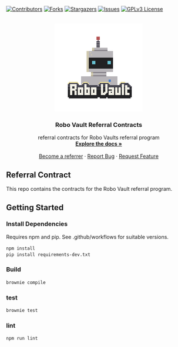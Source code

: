 <a name="readme-top"></a>

<!-- PROJECT SHIELDS -->
[![Contributors][contributors-shield]][contributors-url]
[![Forks][forks-shield]][forks-url]
[![Stargazers][stars-shield]][stars-url]
[![Issues][issues-shield]][issues-url]
[![GPLv3 License][license-shield]][license-url]


<!-- PROJECT LOGO -->
<br />
<div align="center">
  <a href="https://github.com/RoboVault/referrals">
    <img src="images/robo-vault-logo.png" alt="Logo" width="240" height="240">
  </a>

  <h3 align="center">Robo Vault Referral Contracts</h3>

  <p align="center">
    referral contracts for Robo Vaults referral program
    <br />
    <a href="https://docs.robo-vault.com/referrals"><strong>Explore the docs »</strong></a>
    <br />
    <br />
    <a href="https://robo-vault.com/referrals">Become a referrer</a>
    ·
    <a href="https://github.com/RoboVault/referrals/issues">Report Bug</a>
    ·
    <a href="https://github.com/RoboVault/referrals/issues">Request Feature</a>
  </p>
</div>


<!-- ABOUT THE PROJECT -->
## Referral Contract

This repo contains the contracts for the Robo Vault referral program. 


<!-- GETTING STARTED -->
## Getting Started

### Install Dependencies 

Requires npm and pip. See .github/workflows for suitable versions. 

```sh
npm install
pip install requirements-dev.txt
```

### Build

```sh
brownie compile
```

### test

```sh
brownie test
```

### lint

```sh
npm run lint
```

<!-- MARKDOWN LINKS & IMAGES -->
<!-- https://www.markdownguide.org/basic-syntax/#reference-style-links -->
[contributors-shield]: https://img.shields.io/github/contributors/RoboVault/referrals.svg?style=for-the-badge
[contributors-url]: https://github.com/RoboVault/referrals/graphs/contributors
[forks-shield]: https://img.shields.io/github/forks/RoboVault/referrals.svg?style=for-the-badge
[forks-url]: https://github.com/RoboVault/referrals/network/members
[stars-shield]: https://img.shields.io/github/stars/RoboVault/referrals.svg?style=for-the-badge
[stars-url]: https://github.com/RoboVault/referrals/stargazers
[issues-shield]: https://img.shields.io/github/issues/RoboVault/referrals.svg?style=for-the-badge
[issues-url]: https://github.com/RoboVault/referrals/issues
[license-shield]: https://img.shields.io/github/license/RoboVault/referrals.svg?style=for-the-badge
[license-url]: https://github.com/RoboVault/referrals/blob/master/LICENSE.txt
